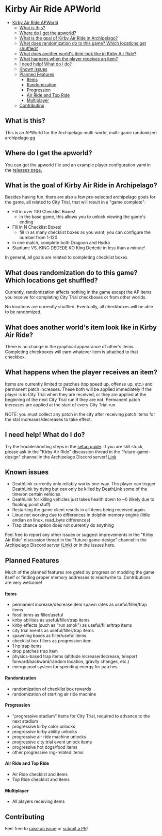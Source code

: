 # Kirby Air Ride APWorld

- [Kirby Air Ride APWorld](#kirby-air-ride-apworld)
  - [What is this?](#what-is-this)
  - [Where do I get the apworld?](#where-do-i-get-the-apworld)
  - [What is the goal of Kirby Air Ride in Archipelago?](#what-is-the-goal-of-kirby-air-ride-in-archipelago)
  - [What does randomization do to this game? Which locations get shuffled?](#what-does-randomization-do-to-this-game-which-locations-get-shuffled)
  - [What does another world's item look like in Kirby Air Ride?](#what-does-another-worlds-item-look-like-in-kirby-air-ride)
  - [What happens when the player receives an item?](#what-happens-when-the-player-receives-an-item)
  - [I need help! What do I do?](#i-need-help-what-do-i-do)
  - [Known issues](#known-issues)
  - [Planned Features](#planned-features)
      - [Items](#items)
      - [Randomization](#randomization)
      - [Progression](#progression)
      - [Air Ride and Top Ride](#air-ride-and-top-ride)
      - [Multiplayer](#multiplayer)
  - [Contributing](#contributing)


## What is this?

This is an APWorld for the Archipelago multi-world, multi-game randomizer: archipelago.gg

## Where do I get the apworld?

You can get the apworld file and an example player configuration yaml in the [releases page.](https://github.com/DeDeDeK/KARchipelago/releases)

## What is the goal of Kirby Air Ride in Archipelago?

Besides having fun, there are also a few pre-selected archipelago goals for the game, all related to City Trial, that will result in a "game complete":
- Fill in over 100 Checklist Boxes!
  - in the base game, this allows you to unlock viewing the game's ending
- Fill in N Checklist Boxes!
  - fill in as many checklist boxes as you want, you can configure the number from 1-120.
- In one match, complete both Dragoon and Hydra
- Stadium: VS. KING DEDEDE KO King Dedede in less than a minute!

In general, all goals are related to completing checklist boxes.

## What does randomization do to this game? Which locations get shuffled?

Currently, randomization affects nothing in the game except the AP items you receive for completing City Trial checkboxes or from other worlds.

No locations are currently shuffled. Eventually, all checkboxes will be able to be randomized. 

## What does another world's item look like in Kirby Air Ride?

There is no change in the graphical appearance of other's items. Completing checkboxes will earn whatever item is attached to that checkbox.

## What happens when the player receives an item?

Items are currently limited to patches (top speed up, offense up, etc.) and permanent patch increases. These both will be applied immediately if the player is in City Trial when they are received, or they are applied at the beginning of the next City Trial run if they are not. Permanent patch increases are applied at the start of every City Trial run. 

NOTE: you must collect any patch in the city after receiving patch items for the stat increases/decreases to take effect. 

## I need help! What do I do?

Try the troubleshooting steps in the [setup guide](https://github.com/DeDeDeK/KARchipelago/blob/main/worlds/kirby_air_ride/docs/setup_en.md). If you are still stuck, please ask in the "Kirby Air Ride" discussion thread in the "future-game-design" channel in the Archipelago Discord server! [Link](https://discord.com/channels/731205301247803413/1291501105389502554)

## Known issues

- DeathLink currently only reliably works one-way. The player can trigger DeathLink by dying but can only be killed by DeathLink some of the time/on certain vehicles.
- DeathLink for killing vehicles just takes health down to ~0 (likely due to floating point stuff)
- Restarting the game client results in all items being received again.
- Linux not working due to differences in dolphin memory engine (little endian on linux, read_byte differences)
- Trap chance option does not currently do anything

Feel free to report any other issues or suggest improvements in the "Kirby Air Ride" discussion thread in the "future-game-design" channel in the Archipelago Discord server [(Link)](https://discord.com/channels/731205301247803413/1291501105389502554) or in the issues here. 

## Planned Features

Much of the planned features are gated by progress on modding the game itself or finding proper memory addresses to read/write to. Contributions are very welcome!

#### Items
- permanent increase/decrease item spawn rates as useful/filler/trap items
- food items as filler/useful
- kirby abilities as useful/filler/trap items
- kirby effects (such as "run amok") as useful/filler/trap items
- city trial events as useful/filler/trap items
- spawning boxes as filler/useful items
- checklist box fillers as progression item
- 1 hp trap items
- drop patches trap item
- physics-based trap items (altitude increase/decrease, teleport forward/backward/random location, gravity changes, etc.)
- energy pool system for spending energy for patches

#### Randomization
- randomization of checklist box rewards
- randomization of starting air ride machine

#### Progression
- "progressive stadium" items for City Trial, required to advance to the next stadium
- progressive kirby color unlocks
- progressive kirby ability unlocks
- progressive air ride machine unlocks
- progressive city trial event unlock items
- progressive hot dogs/food items
- other progressive rng-related items

#### Air Ride and Top Ride
- Air Ride checklist and items
- Top Ride checklist and items

#### Multiplayer
- All players receiving items


## Contributing

Feel free to [raise an issue](https://github.com/DeDeDeK/KARchipelago/issues) or [submit a PR](https://github.com/DeDeDeK/KARchipelago/pulls)!  
